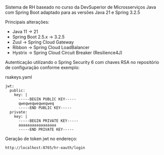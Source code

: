 Sistema de RH baseado no curso da DevSuperior de Microsserviços Java com Spring Boot adaptado para as versões Java 21 e Spring 3.2.5

Principais alterações:
  * Java 11 -> 21
  * Spring Boot 2.5.x -> 3.2.5
  * Zuul -> Spring Cloud Gateway
  * Ribbon -> Spring Cloud LoadBalancer
  * Hystrix -> Spring Cloud Circuit Breaker (Resilience4J)

Autenticação utilizando o Spring Security 6 com chaves RSA no repositório de configuração conforme exemplo:

rsakeys.yaml
```
jwt:
  public:
    key: |
      -----BEGIN PUBLIC KEY-----
      qweqweqweqweqweq
      -----END PUBLIC KEY-----
  private:
    key: |
      -----BEGIN PRIVATE KEY-----
      aaaaaaaaaaaaaaaaa
      -----END PRIVATE KEY-----
```


Geração de token jwt no endereço: 
```
http://localhost:8765/hr-oauth/login
```
        
